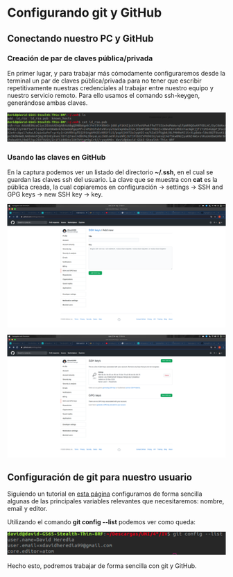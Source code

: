 # Configurando git y GitHub

## Conectando nuestro PC y GitHub

### Creación de par de claves pública/privada

En primer lugar, y para trabajar más cómodamente configuraremos desde la terminal un par de claves pública/privada para no tener que escribir repetitivamente nuestras credenciales al trabajar entre nuestro equipo y nuestro servicio remoto. Para ello usamos el comando ssh-keygen, generándose ambas claves.

![](images/captura1.png)

### Usando las claves en GitHub

En la captura podemos ver un listado del directorio **~/.ssh**, en el cual se guardan las claves ssh del usuario. La clave que se muestra con **cat** es la pública creada, la cual copiaremos en configuración -> settings -> SSH and GPG keys -> new SSH key -> key.

![](images/captura2.png)

![](images/captura3.png)


## Configuración de git para nuestro usuario

Siguiendo un tutorial en [esta página](https://git-scm.com/book/es/v2/Inicio---Sobre-el-Control-de-Versiones-Configurando-Git-por-primera-vez) configuramos de forma sencilla algunas de las principales variables relevantes que necesitaremos: nombre, email y editor.

Utilizando el comando **git config --list** podemos ver como queda:

![](images/captura4.png)

Hecho esto, podremos trabajar de forma sencilla con git y GitHub.
